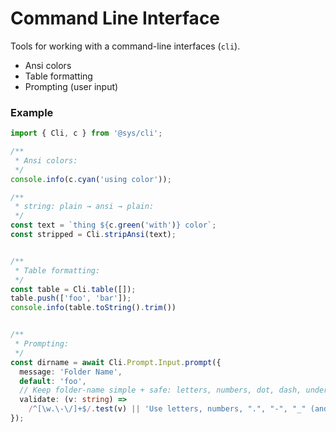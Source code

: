 # Command Line Interface
Tools for working with a command-line interfaces (`cli`).

- Ansi colors
- Table formatting
- Prompting (user input)

### Example
```ts
import { Cli, c } from '@sys/cli';

/**
 * Ansi colors:
 */
console.info(c.cyan('using color'));

/**
 * string: plain → ansi → plain:
 */
const text = `thing ${c.green('with')} color`;
const stripped = Cli.stripAnsi(text);


/**
 * Table formatting:
 */
const table = Cli.table([]);
table.push(['foo', 'bar']);
console.info(table.toString().trim())


/**
 * Prompting:
 */
const dirname = await Cli.Prompt.Input.prompt({
  message: 'Folder Name',
  default: 'foo',
  // Keep folder-name simple + safe: letters, numbers, dot, dash, underscore, slashes (no spaces).
  validate: (v: string) =>
    /^[\w.\-\/]+$/.test(v) || 'Use letters, numbers, ".", "-", "_" (and optional "/")',
});
```
